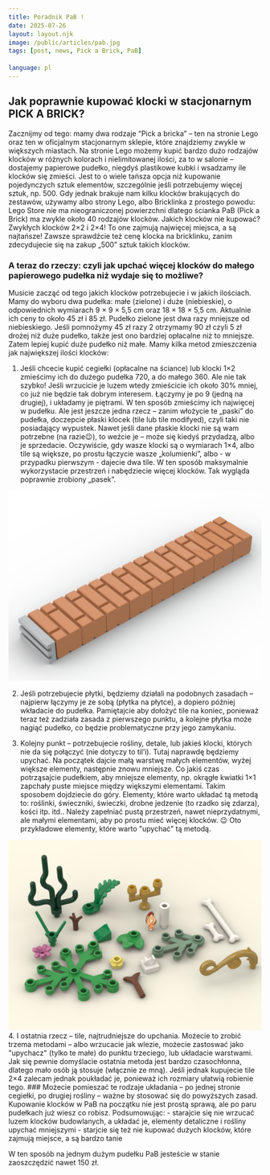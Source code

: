 ```yaml
---
title: Poradnik PaB !
date: 2025-07-26
layout: layout.njk
image: /public/articles/pab.jpg
tags: [post, news, Pick a Brick, PaB]

language: pl
---
```


## Jak poprawnie kupować klocki w stacjonarnym PICK A BRICK?

Zacznijmy od tego: mamy dwa rodzaje “Pick a bricka” – ten na stronie Lego oraz ten w oficjalnym stacjonarnym sklepie, które znajdziemy zwykle w większych miastach.  Na stronie Lego możemy kupić bardzo dużo rodzajów klocków w różnych kolorach i nielimitowanej ilości, za to w salonie – dostajemy papierowe pudełko, niegdyś plastikowe kubki i wsadzamy ile klocków się zmieści. Jest to o wiele tańsza opcja niż kupowanie pojedynczych sztuk elementów, szczególnie jeśli potrzebujemy więcej sztuk, np. 500. Gdy jednak brakuje nam kilku klocków brakujących do zestawów, używamy albo strony Lego, albo Bricklinka z prostego powodu: Lego Store nie ma nieograniczonej powierzchni dlatego ścianka PaB (Pick a Brick) ma zwykle około 40 rodzajów klocków. 
Jakich klocków nie kupować?
Zwykłych klocków 2×2 i 2×4!  To one zajmują najwięcej miejsca, a są najtańsze! Zawsze sprawdźcie też cenę klocka na bricklinku, zanim zdecydujecie się na zakup „500” sztuk takich klocków.
### A teraz do rzeczy: czyli jak upchać więcej klocków do małego papierowego pudełka niż wydaje się to możliwe?
Musicie zacząć od tego jakich klocków potrzebujecie i w jakich ilościach. Mamy do wyboru dwa pudełka: małe (zielone) i duże (niebieskie), o odpowiednich wymiarach 9 × 9 × 5,5 cm oraz 18 × 18 × 5,5 cm. Aktualnie ich ceny to około 45 zł i 85 zł. Pudełko zielone jest dwa razy mniejsze od niebieskiego. Jeśli pomnożymy 45 zł razy 2 otrzymamy 90 zł czyli 5 zł drożej niż duże pudełko, także jest ono bardziej opłacalne niż to mniejsze. Zatem lepiej kupić duże pudełko niż małe. Mamy kilka metod zmieszczenia jak największej ilości klocków:
1.	Jeśli chcecie kupić cegiełki (opłacalne na ściance) lub klocki 1×2 zmieścimy ich do dużego pudełka 720, a do małego 360. Ale nie tak szybko! Jeśli wrzucicie je luzem wtedy zmieścicie ich około 30% mniej, co już nie będzie tak dobrym interesem. Łączymy je po 9 (jedną na drugiej), i układamy je piętrami. W ten sposób zmieścimy ich najwięcej w pudełku. Ale jest jeszcze jedna rzecz – zanim włożycie te „paski” do pudełka, doczepcie płaski klocek (tile lub tile modifyed), czyli taki nie posiadający wypustek. Nawet jeśli dane płaskie klocki nie są wam potrzebne (na razie😉), to weźcie je – może się kiedyś przydadzą, albo je sprzedacie. Oczywiście, gdy wasze klocki są o wymiarach 1×4, albo tile są większe, po prostu łączycie wasze „kolumienki”, albo - w przypadku pierwszym -  dajecie dwa tile. W ten sposób maksymalnie wykorzystacie przestrzeń i nabędziecie więcej klocków.
Tak wygląda poprawnie zrobiony „pasek”.
<img src="/public/articles/pasek.png" alt="'pasek'" class="post-image" />
 
2.	Jeśli potrzebujecie płytki, będziemy działali na podobnych zasadach – najpierw łączymy je ze sobą (płytka na płytce), a dopiero później wkładacie do pudełka. Pamiętajcie aby dołożyć tile na koniec, ponieważ teraz też zadziała zasada z pierwszego punktu, a kolejne płytka może nagiąć pudełko, co będzie problematyczne przy jego zamykaniu. 

3.	Kolejny punkt – potrzebujecie rośliny, detale, lub jakieś klocki, których nie da się połączyć (nie dotyczy to til’i). Tutaj naprawdę będziemy upychać. Na początek dajcie małą warstwę małych elementów, wyżej większe elementy, następnie znowu mniejsze. Co jakiś czas potrząsajcie pudełkiem, aby mniejsze elementy, np. okrągłe kwiatki 1×1 zapchały puste miejsce między większymi elementami. Takim sposobem dojdziecie do góry. Elementy, które warto układać tą metodą to: roślinki, świeczniki, świeczki, drobne jedzenie (to rzadko się zdarza), kości itp. itd.. Należy zapełniać pustą przestrzeń, nawet nieprzydatnymi, ale małymi elementami, aby po prostu mieć więcej klocków. 😉 Oto przykładowe elementy, które warto "upychać" tą metodą.
<img src="/public/articles/elementy.png" alt="'elementy'" class="post-image" />
4.	I ostatnia rzecz – tile, najtrudniejsze do upchania. Możecie to zrobić trzema metodami – albo wrzucacie jak wlezie, możecie zastoswać jako "upychacz" (tylko te małe) do punktu trzeciego, lub układacie warstwami. Jak się pewnie domyślacie ostatnia metoda jest bardzo czasochłonna, dlatego mało osób ją stosuje (włącznie ze mną). Jeśli jednak kupujecie tile 2×4 zalecam jednak poukładać je, ponieważ ich rozmiary ułatwią robienie tego. 
### Możecie pomieszać te rodzaje układania – po jednej stronie cegiełki, po drugiej rośliny – ważne by stosować się do powyższych zasad.
Kupowanie klocków w PaB na początku nie jest prostą sprawą, ale po paru pudełkach już wiesz co robisz. Podsumowując: 
- starajcie się nie wrzucać luzem klocków budowlanych, a układać je, elementy detaliczne i rośliny upychać mniejszymi 
- starjcie się też nie kupować dużych klocków, które zajmują miejsce, a są bardzo tanie

W ten sposób na jednym dużym pudełku PaB jesteście w stanie zaoszczędzić nawet 150 zł. 
